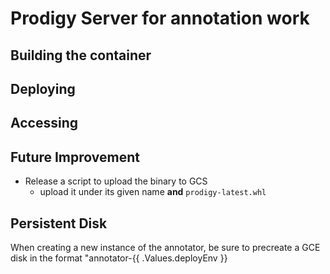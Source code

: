 # Prodigy Server for annotation work

## Building the container

## Deploying

## Accessing

## Future Improvement

* Release a script to upload the binary to GCS
  * upload it under its given name **and** `prodigy-latest.whl`


## Persistent Disk
When creating a new instance of the annotator, be sure to precreate a GCE disk in the format "annotator-{{ .Values.deployEnv }}